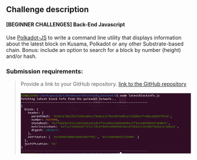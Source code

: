 ## Challenge description
#### [BEGINNER CHALLENGES] Back-End Javascript
Use <a href="https://polkadot.js.org/api/start/">Polkadot-JS</a> to write a command line utility that displays information about the latest block on Kusama, Polkadot or any other Substrate-based chain. Bonus: include an option to search for a block by number (height) and/or hash.
### Submission requirements:
 > Provide a link to your GitHub repository.
  [link to the GitHub repository](https://github.com/s5k0651/hello-world-by-polkadot/tree/master/dotNetworkBlockInfo_backendJS)</br><br/>
![screenshot](screenshot.png)

